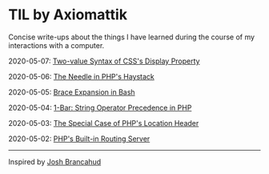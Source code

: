 # TIL by Axiomattik

Concise write-ups about the things I have learned during the course of my interactions with a computer.

2020-05-07: [Two-value Syntax of CSS's Display Property](/css/two-value-display.md)

2020-05-06: [The Needle in PHP's Haystack](/php/needle-haystack.md)

2020-05-05: [Brace Expansion in Bash](/bash/brace-expansion.md)

2020-05-04: [1-Bar: String Operator Precedence in PHP](/php/1-bar.md)

2020-05-03: [The Special Case of PHP's Location Header](/php/location-header.md)

2020-05-02: [PHP's Built-in Routing Server](/php/php-router-script.md)

---

Inspired by [Josh Brancahud](https://dev.to/jbranchaud/how-i-built-a-learning-machine-45k9)
